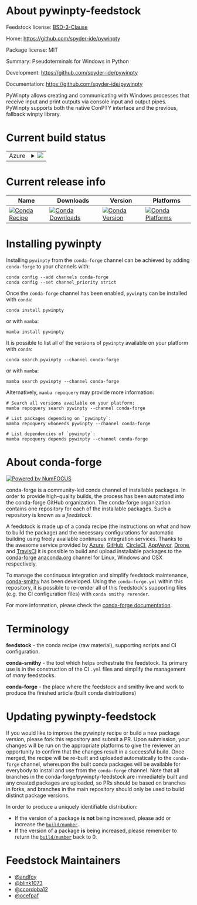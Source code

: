About pywinpty-feedstock
========================

Feedstock license: [BSD-3-Clause](https://github.com/conda-forge/pywinpty-feedstock/blob/main/LICENSE.txt)

Home: https://github.com/spyder-ide/pywinpty

Package license: MIT

Summary: Pseudoterminals for Windows in Python

Development: https://github.com/spyder-ide/pywinpty

Documentation: https://github.com/spyder-ide/pywinpty

PyWinpty allows creating and communicating with Windows processes that
receive input and print outputs via console input and output pipes.
PyWinpty supports both the native ConPTY interface and the previous,
fallback winpty library.


Current build status
====================


<table>
    
  <tr>
    <td>Azure</td>
    <td>
      <details>
        <summary>
          <a href="https://dev.azure.com/conda-forge/feedstock-builds/_build/latest?definitionId=6009&branchName=main">
            <img src="https://dev.azure.com/conda-forge/feedstock-builds/_apis/build/status/pywinpty-feedstock?branchName=main">
          </a>
        </summary>
        <table>
          <thead><tr><th>Variant</th><th>Status</th></tr></thead>
          <tbody><tr>
              <td>win_64_python3.10.____cpython</td>
              <td>
                <a href="https://dev.azure.com/conda-forge/feedstock-builds/_build/latest?definitionId=6009&branchName=main">
                  <img src="https://dev.azure.com/conda-forge/feedstock-builds/_apis/build/status/pywinpty-feedstock?branchName=main&jobName=win&configuration=win%20win_64_python3.10.____cpython" alt="variant">
                </a>
              </td>
            </tr><tr>
              <td>win_64_python3.11.____cpython</td>
              <td>
                <a href="https://dev.azure.com/conda-forge/feedstock-builds/_build/latest?definitionId=6009&branchName=main">
                  <img src="https://dev.azure.com/conda-forge/feedstock-builds/_apis/build/status/pywinpty-feedstock?branchName=main&jobName=win&configuration=win%20win_64_python3.11.____cpython" alt="variant">
                </a>
              </td>
            </tr><tr>
              <td>win_64_python3.12.____cpython</td>
              <td>
                <a href="https://dev.azure.com/conda-forge/feedstock-builds/_build/latest?definitionId=6009&branchName=main">
                  <img src="https://dev.azure.com/conda-forge/feedstock-builds/_apis/build/status/pywinpty-feedstock?branchName=main&jobName=win&configuration=win%20win_64_python3.12.____cpython" alt="variant">
                </a>
              </td>
            </tr><tr>
              <td>win_64_python3.13.____cp313</td>
              <td>
                <a href="https://dev.azure.com/conda-forge/feedstock-builds/_build/latest?definitionId=6009&branchName=main">
                  <img src="https://dev.azure.com/conda-forge/feedstock-builds/_apis/build/status/pywinpty-feedstock?branchName=main&jobName=win&configuration=win%20win_64_python3.13.____cp313" alt="variant">
                </a>
              </td>
            </tr><tr>
              <td>win_64_python3.14.____cp314</td>
              <td>
                <a href="https://dev.azure.com/conda-forge/feedstock-builds/_build/latest?definitionId=6009&branchName=main">
                  <img src="https://dev.azure.com/conda-forge/feedstock-builds/_apis/build/status/pywinpty-feedstock?branchName=main&jobName=win&configuration=win%20win_64_python3.14.____cp314" alt="variant">
                </a>
              </td>
            </tr>
          </tbody>
        </table>
      </details>
    </td>
  </tr>
</table>

Current release info
====================

| Name | Downloads | Version | Platforms |
| --- | --- | --- | --- |
| [![Conda Recipe](https://img.shields.io/badge/recipe-pywinpty-green.svg)](https://anaconda.org/conda-forge/pywinpty) | [![Conda Downloads](https://img.shields.io/conda/dn/conda-forge/pywinpty.svg)](https://anaconda.org/conda-forge/pywinpty) | [![Conda Version](https://img.shields.io/conda/vn/conda-forge/pywinpty.svg)](https://anaconda.org/conda-forge/pywinpty) | [![Conda Platforms](https://img.shields.io/conda/pn/conda-forge/pywinpty.svg)](https://anaconda.org/conda-forge/pywinpty) |

Installing pywinpty
===================

Installing `pywinpty` from the `conda-forge` channel can be achieved by adding `conda-forge` to your channels with:

```
conda config --add channels conda-forge
conda config --set channel_priority strict
```

Once the `conda-forge` channel has been enabled, `pywinpty` can be installed with `conda`:

```
conda install pywinpty
```

or with `mamba`:

```
mamba install pywinpty
```

It is possible to list all of the versions of `pywinpty` available on your platform with `conda`:

```
conda search pywinpty --channel conda-forge
```

or with `mamba`:

```
mamba search pywinpty --channel conda-forge
```

Alternatively, `mamba repoquery` may provide more information:

```
# Search all versions available on your platform:
mamba repoquery search pywinpty --channel conda-forge

# List packages depending on `pywinpty`:
mamba repoquery whoneeds pywinpty --channel conda-forge

# List dependencies of `pywinpty`:
mamba repoquery depends pywinpty --channel conda-forge
```


About conda-forge
=================

[![Powered by
NumFOCUS](https://img.shields.io/badge/powered%20by-NumFOCUS-orange.svg?style=flat&colorA=E1523D&colorB=007D8A)](https://numfocus.org)

conda-forge is a community-led conda channel of installable packages.
In order to provide high-quality builds, the process has been automated into the
conda-forge GitHub organization. The conda-forge organization contains one repository
for each of the installable packages. Such a repository is known as a *feedstock*.

A feedstock is made up of a conda recipe (the instructions on what and how to build
the package) and the necessary configurations for automatic building using freely
available continuous integration services. Thanks to the awesome service provided by
[Azure](https://azure.microsoft.com/en-us/services/devops/), [GitHub](https://github.com/),
[CircleCI](https://circleci.com/), [AppVeyor](https://www.appveyor.com/),
[Drone](https://cloud.drone.io/welcome), and [TravisCI](https://travis-ci.com/)
it is possible to build and upload installable packages to the
[conda-forge](https://anaconda.org/conda-forge) [anaconda.org](https://anaconda.org/)
channel for Linux, Windows and OSX respectively.

To manage the continuous integration and simplify feedstock maintenance,
[conda-smithy](https://github.com/conda-forge/conda-smithy) has been developed.
Using the ``conda-forge.yml`` within this repository, it is possible to re-render all of
this feedstock's supporting files (e.g. the CI configuration files) with ``conda smithy rerender``.

For more information, please check the [conda-forge documentation](https://conda-forge.org/docs/).

Terminology
===========

**feedstock** - the conda recipe (raw material), supporting scripts and CI configuration.

**conda-smithy** - the tool which helps orchestrate the feedstock.
                   Its primary use is in the construction of the CI ``.yml`` files
                   and simplify the management of *many* feedstocks.

**conda-forge** - the place where the feedstock and smithy live and work to
                  produce the finished article (built conda distributions)


Updating pywinpty-feedstock
===========================

If you would like to improve the pywinpty recipe or build a new
package version, please fork this repository and submit a PR. Upon submission,
your changes will be run on the appropriate platforms to give the reviewer an
opportunity to confirm that the changes result in a successful build. Once
merged, the recipe will be re-built and uploaded automatically to the
`conda-forge` channel, whereupon the built conda packages will be available for
everybody to install and use from the `conda-forge` channel.
Note that all branches in the conda-forge/pywinpty-feedstock are
immediately built and any created packages are uploaded, so PRs should be based
on branches in forks, and branches in the main repository should only be used to
build distinct package versions.

In order to produce a uniquely identifiable distribution:
 * If the version of a package **is not** being increased, please add or increase
   the [``build/number``](https://docs.conda.io/projects/conda-build/en/latest/resources/define-metadata.html#build-number-and-string).
 * If the version of a package **is** being increased, please remember to return
   the [``build/number``](https://docs.conda.io/projects/conda-build/en/latest/resources/define-metadata.html#build-number-and-string)
   back to 0.

Feedstock Maintainers
=====================

* [@andfoy](https://github.com/andfoy/)
* [@blink1073](https://github.com/blink1073/)
* [@ccordoba12](https://github.com/ccordoba12/)
* [@ocefpaf](https://github.com/ocefpaf/)

